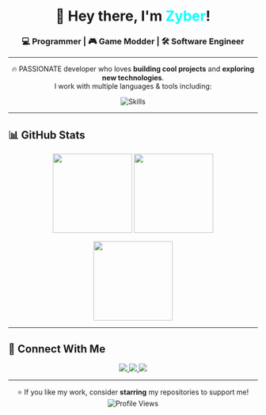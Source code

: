 <h1 align="center">👋 Hey there, I'm <span style="color:#00FFFF">Zyber</span>!</h1>
<h3 align="center">💻 Programmer | 🎮 Game Modder | 🛠️ Software Engineer</h3>

---

<p align="center">
  🔥 PASSIONATE developer who loves <b>building cool projects</b> and <b>exploring new technologies</b>.  
  <br/>  
  I work with multiple languages & tools including:  
</p>

<p align="center">
  <img src="https://skillicons.dev/icons?i=cs,cpp,ts,py,html,css,js,nodejs,react,git,github,vscode&theme=dark" alt="Skills" />
</p>

---

## 📊 GitHub Stats

<p align="center">
  <img src="https://github-readme-stats.vercel.app/api?username=Zyber09&theme=tokyonight&show_icons=true&hide_border=true&count_private=true" height="160" />
  <img src="https://github-readme-streak-stats.herokuapp.com?user=Zyber09&theme=tokyonight&hide_border=true" height="160" />
</p>

<p align="center">
  <img src="https://github-readme-stats.vercel.app/api/top-langs/?username=Zyber09&theme=tokyonight&layout=compact&hide_border=true" height="160"/>
</p>

---

## 🔗 Connect With Me

<p align="center">
  <a href="https://github.com/Zyber09">
    <img src="https://img.shields.io/badge/GitHub-100000?style=for-the-badge&logo=github&logoColor=white"/>
  </a>
  <a href="https://www.youtube.com/@zyberrrr">
    <img src="https://img.shields.io/badge/YouTube-FF0000?style=for-the-badge&logo=youtube&logoColor=white"/>
  </a>
  <a href="https://discord.gg/WsDQwqCGGk">
    <img src="https://img.shields.io/badge/Discord-5865F2?style=for-the-badge&logo=discord&logoColor=white"/>
  </a>
</p>

---

<p align="center">
  ⭐ If you like my work, consider <b>starring</b> my repositories to support me!  
  <br/>  
  <img src="https://komarev.com/ghpvc/?username=Zyber09&style=flat-square&color=blue" alt="Profile Views" />
</p>
